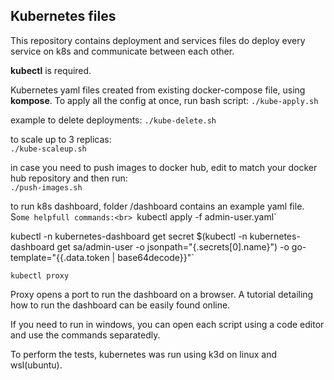 ## Kubernetes files


This repository contains deployment and services files do deploy every service on k8s and communicate between each other.<br>

<b>kubectl</b> is required.<br>

Kubernetes yaml files created from existing docker-compose file, using <b>kompose</b>.
To apply all the config at once, run bash script:
`./kube-apply.sh` <br>

example to delete deployments:
`./kube-delete.sh` <br>

to scale up to 3 replicas:<br>
`./kube-scaleup.sh`<br>

in case you need to push images to docker hub, edit to match your docker hub repository and then run:<br>
`./push-images.sh`<br>

to run k8s dashboard, folder /dashboard contains an example yaml file.<br> S`ome helpfull commands:<br>
`kubectl apply -f admin-user.yaml`<br>

kubectl -n kubernetes-dashboard get secret $(kubectl -n kubernetes-dashboard get sa/admin-user -o jsonpath="{.secrets[0].name}") -o go-template="{{.data.token | base64decode}}"`<br>

`kubectl proxy`<br>

Proxy opens a port to run the dashboard on a browser. A tutorial detailing how to run the dashboard can be easily found online.<br>

If you need to run in windows, you can open each script using a code editor and use the commands separatedly.<br>

To perform the tests, kubernetes was run using k3d on linux and wsl(ubuntu).